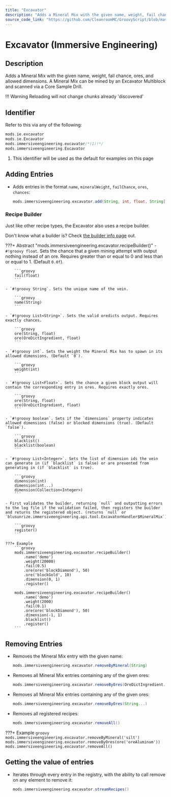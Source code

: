 ```yaml
---
title: "Excavator"
description: "Adds a Mineral Mix with the given name, weight, fail chance, ores, and allowed dimensions. A Mineral Mix can be mined by an Excavator Multiblock and scanned via a Core Sample Drill."
source_code_link: "https://github.com/CleanroomMC/GroovyScript/blob/master/src/main/java/com/cleanroommc/groovyscript/compat/mods/immersiveengineering/Excavator.java"
---
```


# Excavator (Immersive Engineering)

## Description

Adds a Mineral Mix with the given name, weight, fail chance, ores, and allowed dimensions. A Mineral Mix can be mined by an Excavator Multiblock and scanned via a Core Sample Drill.

!!! Warning
    Reloading will not change chunks already 'discovered'

## Identifier

Refer to this via any of the following:

```groovy hl_lines="3"
mods.ie.excavator
mods.ie.Excavator
mods.immersiveengineering.excavator/*(1)!*/
mods.immersiveengineering.Excavator
```

1. This identifier will be used as the default for examples on this page

## Adding Entries

- Adds entries in the format `name`, `mineralWeight`, `failChance`, `ores`, `chances`:

    ```groovy
    mods.immersiveengineering.excavator.add(String, int, float, String[], float[])
    ```


### Recipe Builder

Just like other recipe types, the Excavator also uses a recipe builder.

Don't know what a builder is? Check [the builder info page](../../../groovy/builder.md) out.

???+ Abstract "mods.immersiveengineering.excavator.recipeBuilder()"
    - `#!groovy float`. Sets the chance that a given mining attempt with output nothing instead of an ore. Requires greater than or equal to 0 and less than or equal to 1. (Default `0.0f`).

        ```groovy
        fail(float)
        ```

    - `#!groovy String`. Sets the unique name of the vein.

        ```groovy
        name(String)
        ```

    - `#!groovy List<String>`. Sets the valid oredicts output. Requires exactly chances.

        ```groovy
        ore(String, float)
        ore(OreDictIngredient, float)
        ```

    - `#!groovy int`. Sets the weight the Mineral Mix has to spawn in its allowed dimensions. (Default `0`).

        ```groovy
        weight(int)
        ```

    - `#!groovy List<Float>`. Sets the chance a given block output will contain the corresponding entry in ores. Requires exactly ores.

        ```groovy
        ore(String, float)
        ore(OreDictIngredient, float)
        ```

    - `#!groovy boolean`. Sets if the `dimensions` property indicates allowed dimensions (false) or blocked dimensions (true). (Default `false`).

        ```groovy
        blacklist()
        blacklist(boolean)
        ```

    - `#!groovy List<Integer>`. Sets the list of dimension ids the vein can generate in (if `blacklist` is false) or are prevented from generating in (if `blacklist` is true).

        ```groovy
        dimension(int)
        dimension(int...)
        dimension(Collection<Integer>)
        ```

    - First validates the builder, returning `null` and outputting errors to the log file if the validation failed, then registers the builder and returns the registered object. (returns `null` or `blusunrize.immersiveengineering.api.tool.ExcavatorHandler$MineralMix`).

        ```groovy
        register()
        ```

    ???+ Example
        ```groovy
        mods.immersiveengineering.excavator.recipeBuilder()
            .name('demo')
            .weight(20000)
            .fail(0.5)
            .ore(ore('blockDiamond'), 50)
            .ore('blockGold', 10)
            .dimension(0, 1)
            .register()

        mods.immersiveengineering.excavator.recipeBuilder()
            .name('demo')
            .weight(2000)
            .fail(0.1)
            .ore(ore('blockDiamond'), 50)
            .dimension(-1, 1)
            .blacklist()
            .register()
        ```



## Removing Entries

- Removes the Mineral Mix entry with the given name:

    ```groovy
    mods.immersiveengineering.excavator.removeByMineral(String)
    ```

- Removes all Mineral Mix entries containing any of the given ores:

    ```groovy
    mods.immersiveengineering.excavator.removeByOres(OreDictIngredient...)
    ```

- Removes all Mineral Mix entries containing any of the given ores:

    ```groovy
    mods.immersiveengineering.excavator.removeByOres(String...)
    ```

- Removes all registered recipes:

    ```groovy
    mods.immersiveengineering.excavator.removeAll()
    ```

???+ Example
    ```groovy
    mods.immersiveengineering.excavator.removeByMineral('silt')
    mods.immersiveengineering.excavator.removeByOres(ore('oreAluminum'))
    mods.immersiveengineering.excavator.removeAll()
    ```

## Getting the value of entries

- Iterates through every entry in the registry, with the ability to call remove on any element to remove it:

    ```groovy
    mods.immersiveengineering.excavator.streamRecipes()
    ```
